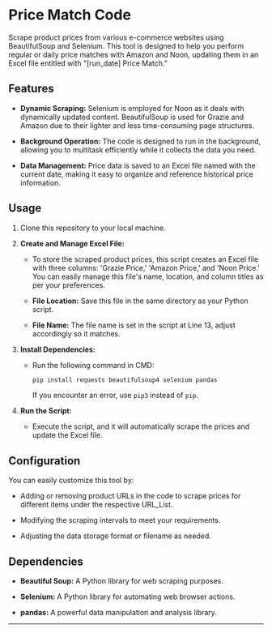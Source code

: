 # Price Match Code

Scrape product prices from various e-commerce websites using BeautifulSoup and Selenium. This tool is designed to help you perform regular or daily price matches with Amazon and Noon, updating them in an Excel file entitled with "[run_date] Price Match."

## Features

- **Dynamic Scraping:** Selenium is employed for Noon as it deals with dynamically updated content. BeautifulSoup is used for Grazie and Amazon due to their lighter and less time-consuming page structures.

- **Background Operation:** The code is designed to run in the background, allowing you to multitask efficiently while it collects the data you need.

- **Data Management:** Price data is saved to an Excel file named with the current date, making it easy to organize and reference historical price information.

## Usage

1. Clone this repository to your local machine.

2. **Create and Manage Excel File:**
   - To store the scraped product prices, this script creates an Excel file with three columns: 'Grazie Price,' 'Amazon Price,' and 'Noon Price.' You can easily manage this file's name, location, and column titles as per your preferences.
  
   - **File Location:** Save this file in the same directory as your Python script.

   - **File Name:** The file name is set in the script at Line 13, adjust accordingly so it matches.

3. **Install Dependencies:**
   - Run the following command in CMD:
     ```bash
     pip install requests beautifulsoup4 selenium pandas
     ```
     If you encounter an error, use `pip3` instead of `pip`.

4. **Run the Script:**
   - Execute the script, and it will automatically scrape the prices and update the Excel file.

## Configuration

You can easily customize this tool by:

- Adding or removing product URLs in the code to scrape prices for different items under the respective URL_List.

- Modifying the scraping intervals to meet your requirements.

- Adjusting the data storage format or filename as needed.

## Dependencies

- **Beautiful Soup:** A Python library for web scraping purposes.

- **Selenium:** A Python library for automating web browser actions.

- **pandas:** A powerful data manipulation and analysis library.

---
